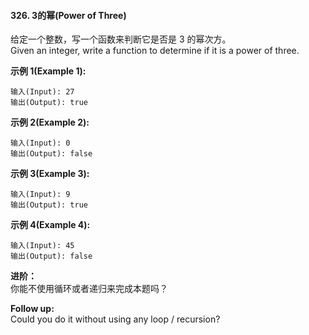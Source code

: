 #### 326. 3的幂(Power of Three)

给定一个整数，写一个函数来判断它是否是 3 的幂次方。<br/>
Given an integer, write a function to determine if it is a power of three.

**示例 1(Example 1):**

```
输入(Input): 27
输出(Output): true
```

**示例 2(Example 2):**

```
输入(Input): 0
输出(Output): false
```

**示例 3(Example 3):**

```
输入(Input): 9
输出(Output): true
```

**示例 4(Example 4):**

```
输入(Input): 45
输出(Output): false
```

**进阶：**<br/>
你能不使用循环或者递归来完成本题吗？

**Follow up:**<br/>
Could you do it without using any loop / recursion?
